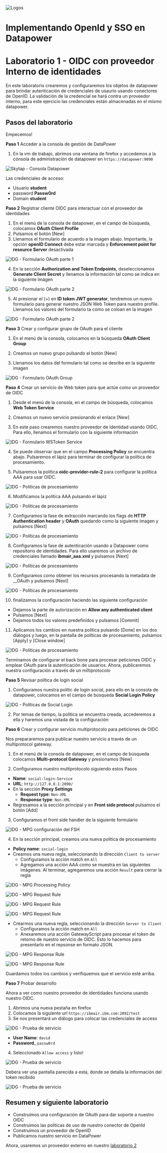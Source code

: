 ![Logos](../img/Logo-IBM-INCO.PNG)
# Implementando OpenId y SSO en Datapower

# Laboratorio 1 - OIDC con proveedor Interno de identidades

En este laboratorio crearemos y configuraremos los objetos de datapower para brindar autenticación de credenciales de usaurio usando conectores de OpenID. La validación de la credencial se hará contra un proveedor interno, para este ejercicio las credenciales están almacenadas en el mismo datapower.

## Pasos del laboratorio

Empecemos!

**Paso 1** Acceder a la consola de gestión de DataPower

1. En la vm de trabajo, abrimos una ventana de firefox y accedemos a la cónsola de administración de datapower en `https://datapower:9090`

![Skytap - Consola Datapower](../img/IDG%20-%20Login%20consola%20Datapower.PNG)

Las credenciales de acceso:

  * Usuario __student__
  * password __Passw0rd__
  * Domain __student__

**Paso 2** Registrar cliente OIDC para interactuar con el proveedor de identidades

1. En el menú de la consola de datapower, en el campo de búsqueda, colocamos __OAuth Client Profile__
2. Pulsamos el botón [New]
3. Llenamos el formulario de acuerdo a la imagen abajo. Importante, la opción __openID Connect__ debe estar marcada y __Enforcement point for resource Server__ desactivada

![IDG - Formulario OAuth parte 1](../img/IDG%20-%20Oauth%20Client%20profile%20Formulario.PNG)

4. En la sección __Authorization and Token Endpoints__, deseleccionamos  __Generate Client Secret__ y llenamos la información tal como se indica en la siguiente imágen

![IDG - Formulario OAuth parte 2](../img/IDG%20-%20Oauth%20Client%20profile%20Formulario%202.PNG)

5. Al presionar el (+) en __ID token JWT generator__, tendremos un nuevo formulario para generar nuestro JSON Web Token para nuestro profile. Llenamos los valores del formulario ta como se coloan en la imagen

![IDG - Formulario OAuth parte 2](../img/IDG%20-%20Oauth%20Client%20profile%20JWT.PNG)

**Paso 3** Crear y configurar grupo de OAuth para el cliente

1. En el menú de la consola, colocamos en la búsqueda __OAuth Client Group__

2. Creamos un nuevo grupo pulsando el botón [New]

3. Llenamos los datos del formulario tal como se desribe en la siguiente imagen

![IDG - Formulario OAuth Group](../img/IDG%20-%20Oauth%20Group%20Profile.PNG)

**Paso 4** Crear un servicio de Web token para que actúe como un proveedor de OIDC

1. Desde el menú de la consola, en el campo de búsqueda, colocamos __Web Token Service__

2. Creamos un nuevo servicio presionando el enlace [New]

3. En este paso crearemos nuestro proveedor de identidad usando OIDC. Para ello, llenamos el formulario con la siguiente información

![IDG - Formulario WSToken Service](../img/IDG%20-%20WebService%20Token%20Formulario.PNG)

4. Se puede observar que en el campo __Processing Policy__ se encuentra abajo. Pulsaremos el lápiz para terminar de configurar la política de procesamiento.

5. Pulsaremos la política __oidc-provider-rule-2__ para configurar la política AAA para usar OIDC.

![IDG - Políticas de procesamiento](../img/IDG%20-%20WebService%20Token%20Processing%20Policies.PNG)

6. Modificamos la política AAA pulsando el lápiz

![IDG - Políticas de procesamiento](../img/IDG%20-%20WebService%20Token%20AAA.PNG)

7. Configuramos la fase de extracción marcando los flags de __HTTP Authentication header__ y __OAuth__ quedando como la siguiente imagen y pulsamos [Next]

![IDG - Políticas de procesamiento](../img/IDG%20-%20WebService%20Token%20AAA%20formulario%201.PNG)

8. Configuramos la fase de autenticación usando a Datapower como repositorio de identidades. Para ello usaremos un archivo de credenciales llamado __ibmair_aaa.xml__ y pulsamos [Next]

![IDG - Políticas de procesamiento](../img/IDG%20-%20WebService%20Token%20AAA%20formulario%202.PNG)

9. Configuramos como obtener los recursos procesando la metadata de __OAuth y pulsamos [Next]

![IDG - Políticas de procesamiento](../img/IDG%20-%20WebService%20Token%20AAA%20formulario%203.PNG)

10. finalizamos la configuración haciendo las siguiente configuración
* Dejamos la parte de autorización en __Allow any authenticated client__
* Pulsamos [Next]
* Dejamos todos los valores predefinidos y pulsamos [Commit]

11. Aplicamos los cambios en nuestra política pulsando [Done] en los dos diálogos y luego, en la pantalla de políticas de procesamiento, pulsamos [Apply] y [Close window]

![IDG - Políticas de procesamiento](../img/IDG%20-%20WebService%20Token%20Aplicar%20Conf.PNG)

Terminamos de configurar el back bone para procesar peticiones OIDC y emplear OAuth para la autenticación de usuarios. Ahora, publicaremos nuestra configuración a través de un miltiprotocolo

**Paso 5** Revisar política de login social

1. Configuramos nuestra polític de login social, para ello en la consola de datapower, colocamos en el campo de búsqueda __Social Login Policy__

![IDG - Políticas de Social Login](../img/IDG%20-%20Social%20Login%20Policies.PNG)

2. Por temas de tiempo, la política se encuentra creada, accederemos a ella y haremos una vistada de la configuración


**Paso 6** Crear y configurar servicio multiprotocolo para peticiones de OIDC

Nos prepararemos para publicar nuestro servicio a través de un multiprotocol gateway.

1. En el menú de la consola de datapower, en el campo de búsqueda colocamos __Multi-protocol Gateway__ y presionamos [New]

2. Configuramos nuestro multiprotocolo siguiendo estos Pasos
* __Name__: `social-login-Service`
* __URL__: `http://127.0.0.1:2090/`
* En la sección __Proxy Settings__
  * __Request type__: `Non-XML`
  * __Response type__: `Non-XML`
* Regresamos a la sección principal y en __Front side protocol__ pulsamos el botón [Add]

3. Configuramos el front side handler de la siguiente formulario

![IDG - MPG configuración del FSH](../img/IDG%20-%20MPG%20Frontside%20handler.PNG)

4. En la sección principal, creamos una nueva política de procesamiento
* __Policy name__: `social-login`
* Creamos una nueva regla, seleccionando la dirección `Client to server`
  * Configuramos la acción match en `All`
  * Agregamos una acción AAA como se muestra en las siguientes imágenes. Al terminar, agregaremos una acción `Result` para cerrar la regla

![IDG - MPG Processing Policy](../img/IDG%20-%20MPG%20ReqRule%20AAA%20paso%201.PNG)

![IDG - MPG Request Rule](../img/IDG%20-%20MPG%20ReqRule%20AAA%20paso%202.PNG)

![IDG - MPG  Request Rule](../img/IDG%20-%20MPG%20ReqRule%20AAA%20paso%203.PNG)

![IDG - MPG  Request Rule](../img/IDG%20-%20MPG%20ReqRule%20AAA%20paso%204.PNG)

* Crearmos una nueva regla, seleccionando la dirección `Server to Client`
  * Configuramos la acción match en `All`
  * Anexaremos una acción GatewayScript para procesar el token de retorno de nuestro servicio de OIDC. Esto lo hacemos para presentarlo en el repsonse en formato JSON.

![IDG - MPG  Response Rule](../img/IDG%20-%20MPG%20RespRule%20GwScript%201.PNG)

![IDG - MPG  Response Rule](../img/IDG%20-%20MPG%20RespRule%20GwScript%202.PNG)

Guardamos todos los cambios y verifiquemos que el servicio esté arriba.

**Paso 7** Probar desarrollo

Ahora a ver como nuestro proveedor de identidades funciona usando nuestro OIDC.

1. Abrimos una nueva pestaña en firefox
2. Colocamos la siguiente url `https://ibmair.ibm.com:2092/test`
3. Se nos presentará un diálogo para colocar las credenciales de acceso

![IDG - Prueba de servicio](../img/Test%20-%20credenciales.PNG)

* __User Name__: `david`
* __Password___ `passw0rd`

4. Seleccionado `Allow access` y listo!

![IDG - Prueba de servicio](../img/Test%20-%20Acceso.PNG)

Debera ver una pantalla parecida a esta, donde se detalla la información del token recibido

![IDG - Prueba de servicio](../img/Test%20-%20Resultado.PNG)

## Resumen y siguiente laboratorio

* Construimos una configuración de OAuth para dar soporte a nuestro OIDC
* Construimos las políticas de uso de nuestro conector de OpenId
* Construimos un proveedor de OpenID
* Publicamos nuestro servicio en DataPower

Ahora, usaremos un proveedor externo en nuestro [laboratorio 2](../Lab%202%20-%20OIDC%20proveedor%20externo/README.md)
